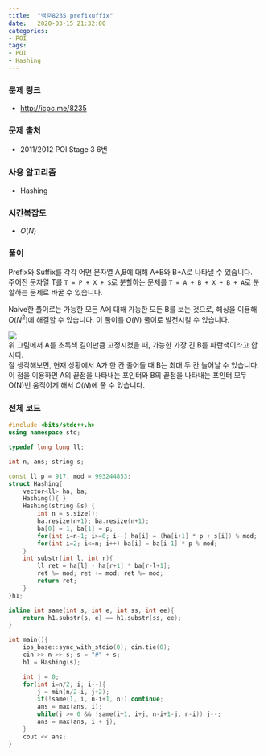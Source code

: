 ```yaml
---
title:  "백준8235 prefixuffix"
date:   2020-03-15 21:32:00
categories:
- POI
tags:
- POI
- Hashing
---
```


### 문제 링크
* http://icpc.me/8235

### 문제 출처
* 2011/2012 POI Stage 3 6번

### 사용 알고리즘
* Hashing

### 시간복잡도
* $O(N)$

### 풀이
Prefix와 Suffix를 각각 어떤 문자열 A,B에 대해 A+B와 B+A로 나타낼 수 있습니다.<br>
주어진 문자열 T를 `T = P + X + S`로 분할하는 문제를 `T = A + B + X + B + A`로 분할하는 문제로 바꿀 수 있습니다.

Naive한 풀이로는 가능한 모든 A에 대해 가능한 모든 B를 보는 것으로, 해싱을 이용해 $O(N^2)$에 해결할 수 있습니다. 이 풀이를 $O(N)$ 풀이로 발전시킬 수 있습니다.

<img src = "https://i.imgur.com/PXuEKXM.png"><br>
위 그림에서 A를 초록색 길이만큼 고정시켰을 때, 가능한 가장 긴 B를 파란색이라고 합시다.<br>
잘 생각해보면, 현재 상황에서 A가 한 칸 줄어들 때 B는 최대 두 칸 늘어날 수 있습니다. 이 점을 이용하면 A의 끝점을 나타내는 포인터와 B의 끝점을 나타내는 포인터 모두 O(N)번 움직이게 해서 $O(N)$에 풀 수 있습니다.

### 전체 코드
```cpp
#include <bits/stdc++.h>
using namespace std;

typedef long long ll;

int n, ans; string s;

const ll p = 917, mod = 993244853;
struct Hashing{
    vector<ll> ha, ba;
    Hashing(){ }
    Hashing(string &s) {
        int n = s.size();
        ha.resize(n+1); ba.resize(n+1);
        ba[0] = 1, ba[1] = p;
        for(int i=n-1; i>=0; i--) ha[i] = (ha[i+1] * p + s[i]) % mod;
        for(int i=2; i<=n; i++) ba[i] = ba[i-1] * p % mod;
    }
    int substr(int l, int r){
        ll ret = ha[l] - ha[r+1] * ba[r-l+1];
        ret %= mod; ret += mod; ret %= mod;
        return ret;
    }
}h1;

inline int same(int s, int e, int ss, int ee){
    return h1.substr(s, e) == h1.substr(ss, ee);
}

int main(){
    ios_base::sync_with_stdio(0); cin.tie(0);
    cin >> n >> s; s = "#" + s;
    h1 = Hashing(s);

    int j = 0;
    for(int i=n/2; i; i--){
        j = min(n/2-i, j+2);
        if(!same(1, i, n-i+1, n)) continue;
        ans = max(ans, i);
        while(j >= 0 && !same(i+1, i+j, n-i+1-j, n-i)) j--;
        ans = max(ans, i + j);
    }
    cout << ans;
}
```
